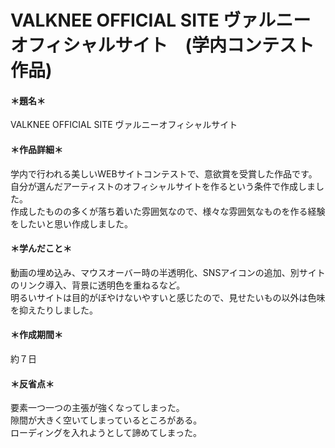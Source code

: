 # VALKNEE OFFICIAL SITE ヴァルニーオフィシャルサイト　(学内コンテスト作品)

#### ＊題名＊  
VALKNEE OFFICIAL SITE ヴァルニーオフィシャルサイト

#### ＊作品詳細＊ 
学内で行われる美しいWEBサイトコンテストで、意欲賞を受賞した作品です。
自分が選んだアーティストのオフィシャルサイトを作るという条件で作成しました。  
作成したものの多くが落ち着いた雰囲気なので、様々な雰囲気なものを作る経験をしたいと思い作成しました。  

#### ＊学んだこと＊  
動画の埋め込み、マウスオーバー時の半透明化、SNSアイコンの追加、別サイトのリンク導入、背景に透明色を重ねるなど。  
明るいサイトは目的がぼやけないやすいと感じたので、見せたいもの以外は色味を抑えたりしました。

#### ＊作成期間＊  
約７日

#### ＊反省点＊  
要素一つ一つの主張が強くなってしまった。  
隙間が大きく空いてしまっているところがある。  
ローディングを入れようとして諦めてしまった。
